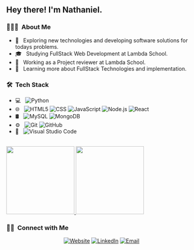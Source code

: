 <h2> Hey there! I'm Nathaniel.</h2>

<h3> 👨🏻‍💻 &nbsp;About Me </h3>

- 🤔 &nbsp; Exploring new technologies and developing software solutions for todays problems.
- 🎓 &nbsp; Studying FullStack Web Development at Lambda School.
- 💼 &nbsp; Working as a Project reviewer at Lambda School.
- 🌱 &nbsp; Learning more about FullStack Technologies and implementation.

<h3> 🛠 &nbsp;Tech Stack</h3>

- 💻 &nbsp;
  ![Python](https://img.shields.io/badge/-Python-333333?style=flat&logo=python)
- 🌐 &nbsp;
  ![HTML5](https://img.shields.io/badge/-HTML5-333333?style=flat&logo=HTML5)
  ![CSS](https://img.shields.io/badge/-CSS-333333?style=flat&logo=CSS3&logoColor=1572B6)
  ![JavaScript](https://img.shields.io/badge/-JavaScript-333333?style=flat&logo=javascript)
  ![Node.js](https://img.shields.io/badge/-Node.js-333333?style=flat&logo=node.js)
  ![React](https://img.shields.io/badge/-React-333333?style=flat&logo=react)
- 🛢 &nbsp;
  ![MySQL](https://img.shields.io/badge/-MySQL-333333?style=flat&logo=mysql)
  ![MongoDB](https://img.shields.io/badge/-MongoDB-333333?style=flat&logo=mongodb)
- ⚙️ &nbsp;
  ![Git](https://img.shields.io/badge/-Git-333333?style=flat&logo=git)
  ![GitHub](https://img.shields.io/badge/-GitHub-333333?style=flat&logo=github)
- 🔧 &nbsp;
  ![Visual Studio Code](https://img.shields.io/badge/-Visual%20Studio%20Code-333333?style=flat&logo=visual-studio-code&logoColor=007ACC)

<br/>

<a href="https://github.com/odst0016">
  <img height="180em" src="https://github-readme-stats.vercel.app/api?username=odst0016&theme=buefy&show_icons=true" />
  <img height="180em" src="https://github-readme-stats.vercel.app/api/top-langs/?username=odst0016&theme=buefy&layout=compact" />
</a>

<br/>

<h3> 🤝🏻 &nbsp;Connect with Me </h3>

<p align="center">
<a href="https://www.njpatterson.xyz/"><img alt="Website" src="https://img.shields.io/badge/Website-www.njpatterson.xyz-blue?style=flat-square&logo=google-chrome"></a>
<a href="https://www.linkedin.com/in/nathaniel-patterson/"><img alt="LinkedIn" src="https://img.shields.io/badge/LinkedIn-Nathaniel%20Patterson-blue?style=flat-square&logo=linkedin"></a>
<a href="mailto:nathanieljonpatterson@gmail.com"><img alt="Email" src="https://img.shields.io/badge/Email-nathanieljonpatterson@gmail.com-blue?style=flat-square&logo=gmail"></a>
</p>
